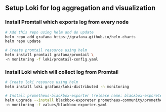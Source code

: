 ## Setup Loki for log aggregation and visualization

### Install Promtail which exports log from every node

```bash
# Add this repo using helm and do update
helm repo add grafana https://grafana.github.io/helm-charts
helm repo update

# Create promtail resource using helm
helm install promtail grafana/promtail \
-n monitoring -f loki/promtail-config.yaml
```

### Install Loki which will collect log from Promtail

```bash
# Create loki resource using helm
helm install loki grafana/loki-distributed -n monitoring
```

```bash
# Install prometheus-blackbox-exporter (release name: blackbox-exporeter)
helm upgrade --install blackbox-exporeter prometheus-community/prometheus-blackbox-exporter \
-n monitoring -f values/blackbox-exporter.yaml
```
